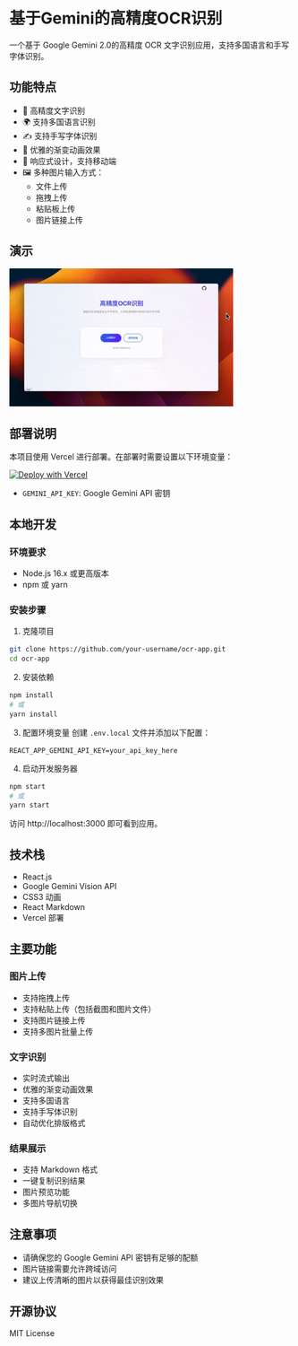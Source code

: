 # 基于Gemini的高精度OCR识别

一个基于 Google Gemini 2.0的高精度 OCR 文字识别应用，支持多国语言和手写字体识别。

## 功能特点

- 🚀 高精度文字识别
- 🌍 支持多国语言识别
- ✍️ 支持手写字体识别
- 🎨 优雅的渐变动画效果
- 📱 响应式设计，支持移动端
- 🖼️ 多种图片输入方式：
  - 文件上传
  - 拖拽上传
  - 粘贴板上传
  - 图片链接上传

## 演示

![演示](./demo.gif)

## 部署说明

本项目使用 Vercel 进行部署。在部署时需要设置以下环境变量：

[![Deploy with Vercel](https://vercel.com/button)](https://vercel.com/new/clone?repository-url=https%3A%2F%2Fgithub.com%2Fcokice%2Fgoogleocr-app&env=GEMINI_API_KEY&envDescription=Your%20Google%20Gemini%20API&project-name=geminiocr&repository-name=geminiocr)
- `GEMINI_API_KEY`: Google Gemini API 密钥

## 本地开发

### 环境要求

- Node.js 16.x 或更高版本
- npm 或 yarn

### 安装步骤

1. 克隆项目
```bash
git clone https://github.com/your-username/ocr-app.git
cd ocr-app
```

2. 安装依赖
```bash
npm install
# 或
yarn install
```

3. 配置环境变量
创建 `.env.local` 文件并添加以下配置：
```
REACT_APP_GEMINI_API_KEY=your_api_key_here
```

4. 启动开发服务器
```bash
npm start
# 或
yarn start
```

访问 http://localhost:3000 即可看到应用。

## 技术栈

- React.js
- Google Gemini Vision API
- CSS3 动画
- React Markdown
- Vercel 部署

## 主要功能

### 图片上传
- 支持拖拽上传
- 支持粘贴上传（包括截图和图片文件）
- 支持图片链接上传
- 支持多图片批量上传

### 文字识别
- 实时流式输出
- 优雅的渐变动画效果
- 支持多国语言
- 支持手写体识别
- 自动优化排版格式

### 结果展示
- 支持 Markdown 格式
- 一键复制识别结果
- 图片预览功能
- 多图片导航切换



## 注意事项

- 请确保您的 Google Gemini API 密钥有足够的配额
- 图片链接需要允许跨域访问
- 建议上传清晰的图片以获得最佳识别效果

## 开源协议

MIT License
